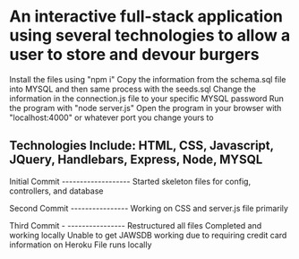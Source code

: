 # An interactive full-stack application using several technologies to allow a user to store and devour burgers

Install the files using "npm i"
Copy the information from the schema.sql file into MYSQL and then same process with the seeds.sql
Change the information in the connection.js file to your specific MYSQL password
Run the program with "node server.js"
Open the program in your browser with "localhost:4000" or whatever port you change yours to

## Technologies Include: HTML, CSS, Javascript, JQuery, Handlebars, Express, Node, MYSQL

Initial Commit -------------------
Started skeleton files for config, controllers, and database

Second Commit ----------------
Working on CSS and server.js file primarily

Third Commit - ----------------
Restructured all files
Completed and working locally
Unable to get JAWSDB working due to requiring credit card information on Heroku
File runs locally
